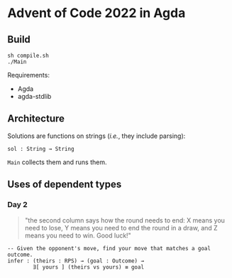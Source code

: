 Advent of Code 2022 in Agda
===========================

Build
-----

```
sh compile.sh
./Main
```

Requirements:

- Agda
- agda-stdlib

Architecture
------------

Solutions are functions on strings (*i.e.*, they include parsing):

```
sol : String → String
```

`Main` collects them and runs them.

Uses of dependent types
-----------------------

### Day 2

> "the second column says how the round needs to end:
> X means you need to lose,
> Y means you need to end the round in a draw,
> and Z means you need to win. Good luck!"

```
-- Given the opponent's move, find your move that matches a goal outcome.
infer : (theirs : RPS) → (goal : Outcome) →
        ∃[ yours ] (theirs vs yours) ≡ goal
```

